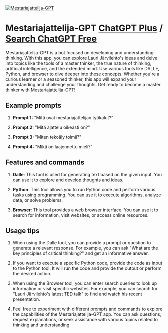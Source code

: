 
[![Mestariajattelija-GPT](https://files.oaiusercontent.com/file-PEdNzwwoNerGKVEikgYfHuCB?se=2123-10-17T15%3A16%3A09Z&sp=r&sv=2021-08-06&sr=b&rscc=max-age%3D31536000%2C%20immutable&rscd=attachment%3B%20filename%3Dce29f97b-9cb2-4aa0-93a8-c2cc85195799.png&sig=su0/QEfyA9zpqk1B2/5aLGfNbqTOrK%2BUbF480jXRUcs%3D)](https://chat.openai.com/g/g-DuIqpGXCH-mestariajattelija-gpt)

# Mestariajattelija-GPT [ChatGPT Plus](https://chat.openai.com/g/g-DuIqpGXCH-mestariajattelija-gpt) / [Search ChatGPT Free](https://gptcall.net/index.html#/?search=Mestariajattelija-GPT)

Mestariajattelija-GPT is a bot focused on developing and understanding thinking. With this app, you can explore Lauri Järvilehto's ideas and delve into topics like the tools of a master thinker, the true nature of thinking, artificial intelligence, and the extended mind. Use various tools like DALLE, Python, and browser to dive deeper into these concepts. Whether you're a curious learner or a seasoned thinker, this app will expand your understanding and challenge your thoughts. Get ready to become a master thinker with Mestariajattelija-GPT!

## Example prompts

1. **Prompt 1:** "Mitä ovat mestariajattelijan työkalut?"

2. **Prompt 2:** "Mitä ajattelu oikeasti on?"

3. **Prompt 3:** "Miten tekoäly toimii?"

4. **Prompt 4:** "Mikä on laajennettu mieli?"

## Features and commands

1. **Dalle**: This tool is used for generating text based on the given input. You can use it to explore and develop thoughts and ideas.

2. **Python**: This tool allows you to run Python code and perform various tasks using programming. You can use it to execute algorithms, analyze data, or solve problems.

3. **Browser**: This tool provides a web browser interface. You can use it to search for information, visit websites, or access online resources.

## Usage tips

1. When using the Dalle tool, you can provide a prompt or question to generate a relevant response. For example, you can ask "What are the key principles of critical thinking?" and get an informative answer.

2. If you want to execute a specific Python code, provide the code as input to the Python tool. It will run the code and provide the output or perform the desired action.

3. When using the Browser tool, you can enter search queries to look up information or visit specific websites. For example, you can search for "Lauri Järvilehto's latest TED talk" to find and watch his recent presentation.

4. Feel free to experiment with different prompts and commands to explore the capabilities of the Mestariajattelija-GPT app. You can ask questions, request explanations, or seek assistance with various topics related to thinking and understanding.



